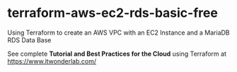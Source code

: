 # terraform-aws-ec2-rds-basic-free
Using Terraform to create an AWS VPC with an EC2 Instance and a MariaDB RDS Data Base

See complete **Tutorial and Best Practices for the Cloud** using Terraform at https://www.itwonderlab.com/
